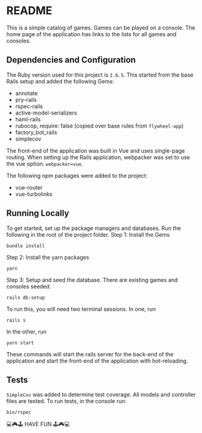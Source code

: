 # README
This is a simple catalog of games. Games can be played on a console. The home page of the application has links to the lists for all games and consoles.

## Dependencies and Configuration
The Ruby version used for this project is `2.6.5`. This started from the base Rails setup and added the following Gems:
* annotate
* pry-rails
* rspec-rails
* active-model-serializers
* haml-rails
* rubocop, require: false (copied over base rules from `flywheel-app`)
* factory_bot_rails
* simplecov

The front-end of the application was built in Vue and uses single-page routing. When setting up the Rails application, webpacker was set to use the vue option: `webpacker=vue`.

The following npm packages were added to the project:
* vue-router
* vue-turbolinks

## Running Locally

To get started, set up the package managers and databases. Run the following in the root of the project folder.
Step 1: Install the Gems
```
bundle install
```
Step 2: Install the yarn packages
```
yarn
```
Step 3: Setup and seed the database. There are existing games and consoles seeded.
```
rails db:setup
```

To run this, you will need two terminal sessions. In one, run

```
rails s
```

In the other, run

```
yarn start
```

These commands will start the rails server for the back-end of the application and start the front-end of the application with hot-reloading.

## Tests
`SimpleCov` was added to determine test coverage. All models and controller files are tested. To run tests, in the console run:
```
bin/rspec
```

💻🎮🕹 HAVE FUN 🕹🎮💻